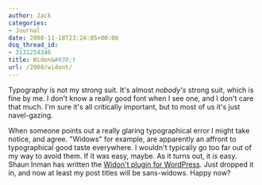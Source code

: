 ```yaml
---
author: Jack
categories:
- Journal
date: 2008-11-18T23:24:05+00:00
dsq_thread_id:
- 3131254346
title: Widon&#039;t
url: /2008/widont/
---
```


<span class="drop_cap">T</span>ypography is not my strong suit. It's almost _nobody's_ strong suit, which is fine by me. I don't know a really good font when I see one, and I don't care that much. I'm sure it's all critically important, but to most of us it's just navel-gazing.

When someone points out a really glaring typographical error I might take notice, and agree. "Widows" for example, are apparently an affront to typographical good taste everywhere. I wouldn't typically go too far out of my way to avoid them. If it was easy, maybe. As it turns out, it _is_ easy. Shaun Inman has written the [Widon't plugin for WordPress][1]. Just dropped it in, and now at least my post titles will be sans-widows. Happy now?

 [1]: http://www.shauninman.com/archive/2007/01/03/widont_2_1_wordpress_plugin